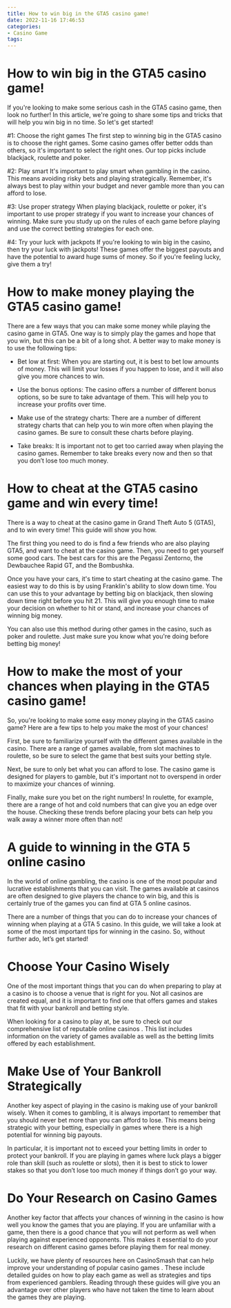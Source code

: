 ```yaml
---
title: How to win big in the GTA5 casino game! 
date: 2022-11-16 17:46:53
categories:
- Casino Game
tags:
---
```



#  How to win big in the GTA5 casino game! 

If you're looking to make some serious cash in the GTA5 casino game, then look no further! In this article, we're going to share some tips and tricks that will help you win big in no time. So let's get started!

#1: Choose the right games
The first step to winning big in the GTA5 casino is to choose the right games. Some casino games offer better odds than others, so it's important to select the right ones. Our top picks include blackjack, roulette and poker.

#2: Play smart
It's important to play smart when gambling in the casino. This means avoiding risky bets and playing strategically. Remember, it's always best to play within your budget and never gamble more than you can afford to lose.

#3: Use proper strategy
When playing blackjack, roulette or poker, it's important to use proper strategy if you want to increase your chances of winning. Make sure you study up on the rules of each game before playing and use the correct betting strategies for each one.

#4: Try your luck with jackpots
If you're looking to win big in the casino, then try your luck with jackpots! These games offer the biggest payouts and have the potential to award huge sums of money. So if you're feeling lucky, give them a try!

#  How to make money playing the GTA5 casino game! 

There are a few ways that you can make some money while playing the casino game in GTA5. One way is to simply play the games and hope that you win, but this can be a bit of a long shot. A better way to make money is to use the following tips:

- Bet low at first: When you are starting out, it is best to bet low amounts of money. This will limit your losses if you happen to lose, and it will also give you more chances to win.

- Use the bonus options: The casino offers a number of different bonus options, so be sure to take advantage of them. This will help you to increase your profits over time.

- Make use of the strategy charts: There are a number of different strategy charts that can help you to win more often when playing the casino games. Be sure to consult these charts before playing.

- Take breaks: It is important not to get too carried away when playing the casino games. Remember to take breaks every now and then so that you don’t lose too much money.

#  How to cheat at the GTA5 casino game and win every time! 

There is a way to cheat at the casino game in Grand Theft Auto 5 (GTA5), and to win every time! This guide will show you how.

The first thing you need to do is find a few friends who are also playing GTA5, and want to cheat at the casino game. Then, you need to get yourself some good cars. The best cars for this are the Pegassi Zentorno, the Dewbauchee Rapid GT, and the Bombushka.

Once you have your cars, it's time to start cheating at the casino game. The easiest way to do this is by using Franklin's ability to slow down time. You can use this to your advantage by betting big on blackjack, then slowing down time right before you hit 21. This will give you enough time to make your decision on whether to hit or stand, and increase your chances of winning big money.

You can also use this method during other games in the casino, such as poker and roulette. Just make sure you know what you're doing before betting big money!

#  How to make the most of your chances when playing in the GTA5 casino game! 

So, you're looking to make some easy money playing in the GTA5 casino game? Here are a few tips to help you make the most of your chances!

First, be sure to familiarize yourself with the different games available in the casino. There are a range of games available, from slot machines to roulette, so be sure to select the game that best suits your betting style.

Next, be sure to only bet what you can afford to lose. The casino game is designed for players to gamble, but it's important not to overspend in order to maximize your chances of winning.

Finally, make sure you bet on the right numbers! In roulette, for example, there are a range of hot and cold numbers that can give you an edge over the house. Checking these trends before placing your bets can help you walk away a winner more often than not!

#  A guide to winning in the GTA 5 online casino

In the world of online gambling, the casino is one of the most popular and lucrative establishments that you can visit. The games available at casinos are often designed to give players the chance to win big, and this is certainly true of the games you can find at GTA 5 online casinos.

There are a number of things that you can do to increase your chances of winning when playing at a GTA 5 casino. In this guide, we will take a look at some of the most important tips for winning in the casino. So, without further ado, let’s get started!

# Choose Your Casino Wisely

One of the most important things that you can do when preparing to play at a casino is to choose a venue that is right for you. Not all casinos are created equal, and it is important to find one that offers games and stakes that fit with your bankroll and betting style.

When looking for a casino to play at, be sure to check out our comprehensive list of reputable online casinos . This list includes information on the variety of games available as well as the betting limits offered by each establishment.

# Make Use of Your Bankroll Strategically

Another key aspect of playing in the casino is making use of your bankroll wisely. When it comes to gambling, it is always important to remember that you should never bet more than you can afford to lose. This means being strategic with your betting, especially in games where there is a high potential for winning big payouts.

In particular, it is important not to exceed your betting limits in order to protect your bankroll. If you are playing in games where luck plays a bigger role than skill (such as roulette or slots), then it is best to stick to lower stakes so that you don’t lose too much money if things don’t go your way.

# Do Your Research on Casino Games

Another key factor that affects your chances of winning in the casino is how well you know the games that you are playing. If you are unfamiliar with a game, then there is a good chance that you will not perform as well when playing against experienced opponents. This makes it essential to do your research on different casino games before playing them for real money.

Luckily, we have plenty of resources here on CasinoSmash that can help improve your understanding of popular casino games . These include detailed guides on how to play each game as well as strategies and tips from experienced gamblers. Reading through these guides will give you an advantage over other players who have not taken the time to learn about the games they are playing.